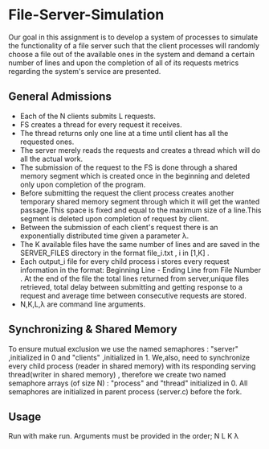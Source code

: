 # File-Server-Simulation

Our goal in this assignment is to develop a system of processes to simulate the functionality of a file server such that the client processes will randomly choose a file out of the available ones in the system and demand a certain number of lines and upon the completion of all of its requests metrics regarding the system's service are presented.
## General Admissions

- Each of the N clients submits L requests.
- FS creates a thread for every request it receives.
- The thread returns only one line at a time until client has all the requested ones.
- The server merely reads the requests and creates a thread which will do all the actual work.
- The submission of the request to the FS is done through a shared memory segment which is created once in the beginning and deleted only upon completion of the program.
- Before submitting the request the client process creates another temporary shared memory segment through which it will get the wanted passage.This space is fixed and equal to the maximum size of a line.This segment is deleted upon completion of request by client.
 - Between the submission of each client's request there is an exponentially distributed time given a parameter λ.
- The K available files have the same number of lines and are saved in the SERVER_FILES directory in the format file_i.txt , i in [1,K] . 
- Each output_i file for every child process i stores every request information in the format:
  Beginning Line - Ending Line from File Number . At the end of the file the total lines returned from server,unique files retrieved, total delay between submitting and getting response to a request and average time between consecutive requests are stored.
- N,K,L,λ are command line arguments.

## Synchronizing & Shared Memory
 To ensure mutual exclusion we use the named semaphores : "server" ,initialized in 0 and "clients" ,initialized in 1. We,also, need to synchronize every child process (reader in shared memory) with its responding serving thread(writer in shared memory) , therefore we create two named semaphore arrays (of size N) : "process" and "thread" initialized in 0. 
All semaphores are initialized in parent process (server.c) before the fork.

## Usage
Run with make run. Arguments must be provided in the order; N L K λ
